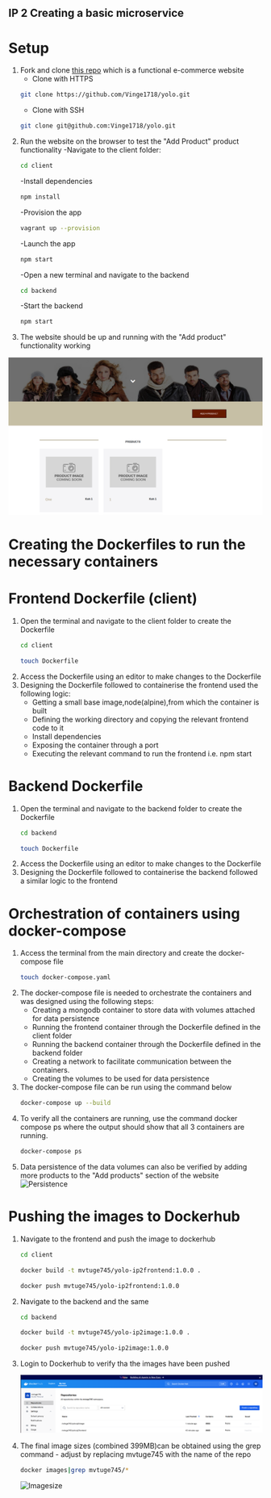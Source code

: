 ## IP 2 Creating a basic microservice
# Setup 
1. Fork and clone [this repo](https://github.com/Vinge1718/yolo) which is a functional e-commerce website
   - Clone with HTTPS
   ```bash
   git clone https://github.com/Vinge1718/yolo.git
   ```
   - Clone with SSH
   ```bash
   git clone git@github.com:Vinge1718/yolo.git
   ```     
2. Run the website on the browser to test the "Add Product" product functionality
   -Navigate to the client folder:
   ```bash
   cd client
   ```
   -Install dependencies
   ```bash
   npm install
   ```
   -Provision the app
    ```bash
   vagrant up --provision
   ``` 
   -Launch the app
   ```bash
   npm start
   ```
   -Open a new terminal and navigate to the backend 
   ```bash
   cd backend
   ```
   -Start the backend
   ```bash
   npm start
   ```
3. The website should be up and running with the "Add product" functionality working

  ![Website](Website.png)

# Creating the Dockerfiles to run the necessary containers
# Frontend Dockerfile (client)
1. Open the terminal and navigate to the client folder to create the Dockerfile
   ```bash
   cd client
   ```
   ```bash
   touch Dockerfile
   ```
2. Access the Dockerfile using an editor to make changes to the Dockerfile
3. Designing the Dockerfile followed to containerise the frontend used the following logic:
   - Getting a small base image,node(alpine),from which the container is built
   - Defining the working directory and copying the relevant frontend code to it
   - Install dependencies
   - Exposing the container through a port
   - Executing the relevant command to run the frontend  i.e. npm start

# Backend Dockerfile
1. Open the terminal and navigate to the backend folder to create the Dockerfile
   ```bash
   cd backend
   ```
   ```bash
   touch Dockerfile
   ```
2. Access the Dockerfile using an editor to make changes to the Dockerfile
3. Designing the Dockerfile followed to containerise the backend followed a similar logic to the frontend

# Orchestration of containers using docker-compose
1. Access the terminal from the main directory and create the docker-compose file
   ```bash
   touch docker-compose.yaml
   ```
2. The docker-compose file is needed to orchestrate the containers and was designed using the following steps:
   - Creating a mongodb container to store data with volumes attached for data persistence
   - Running the frontend container through the Dockerfile defined in the client folder
   - Running the backend container through the Dockerfile defined in the backend folder
   - Creating a network to facilitate communication between the containers.
   - Creating the volumes to be used for data persistence
3. The docker-compose file can be run using the command below
   ```bash
   docker-compose up --build
   ```
4. To verify all the containers are running, use the command docker compose ps where the output should show that all 3 containers are running.
    ```bash
   docker-compose ps
   ```
5. Data persistence of the data volumes can also be verified by adding more products to the "Add products" section of the website
   ![Persistence](Persistence.png)
# Pushing the images to Dockerhub
1. Navigate to the frontend and push the image to dockerhub
   ```bash
   cd client
   ```
   ```bash
   docker build -t mvtuge745/yolo-ip2frontend:1.0.0 .
   ```
   ```bash
   docker push mvtuge745/yolo-ip2frontend:1.0.0
   ```
2. Navigate to the backend and the same
   ```bash
   cd backend
   ```
   ```bash
   docker build -t mvtuge745/yolo-ip2image:1.0.0 .
   ```
   ```bash
   docker push mvtuge745/yolo-ip2image:1.0.0
   ```
3. Login to Dockerhub to verify tha the images have been pushed

   ![Dockerhub](Dockerhub.png)
4. The final image sizes (combined 399MB)can be obtained using the grep command - adjust by replacing mvtuge745 with the name of the repo
    ```bash
   docker images|grep mvtuge745/*
   ```
   ![Imagesize](Imagesize.png)



   


   
   

